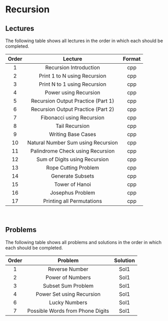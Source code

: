 # Recursion

## Lectures

The following table shows all lectures in the order in which each should be completed.

| Order | Lecture | Format |
|:---:|:---:|:---:|
| 1 | Recursion Introduction | cpp |
| 2 | Print 1 to N using Recursion | cpp |
| 3 | Print N to 1 using Recursion | cpp |
| 4 | Power using Recursion | cpp |
| 5 | Recursion Output Practice (Part 1) | cpp |
| 6 | Recursion Output Practice (Part 2) | cpp |
| 7 | Fibonacci using Recursion | cpp |
| 8 | Tail Recursion | cpp |
| 9 | Writing Base Cases | cpp |
| 10 | Natural Number Sum using Recursion | cpp |
| 11 | Palindrome Check using Recursion | cpp |
| 12 | Sum of Digits using Recursion | cpp |
| 13 | Rope Cutting Problem | cpp |
| 14 | Generate Subsets | cpp |
| 15 | Tower of Hanoi | cpp |
| 16 | Josephus Problem | cpp |
| 17 | Printing all Permutations | cpp |
<br>

## Problems

The following table shows all problems and solutions in the order in which each should be completed.

| Order | Problem | Solution |
|:---:|:---:|:---:|
| 1 | Reverse Number | Sol1 |
| 2 | Power of Numbers | Sol1 |
| 3 | Subset Sum Problem | Sol1|
| 4 | Power Set using Recursion | Sol1|
| 6 | Lucky Numbers | Sol1 |
| 7 | Possible Words from Phone Digits | Sol1 |
